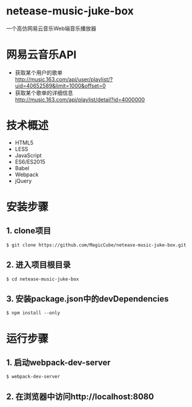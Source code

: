 # netease-music-juke-box

一个高仿网易云音乐Web端音乐播放器

# 网易云音乐API
 - 获取某个用户的歌单    
 http://music.163.com/api/user/playlist/?uid=40652589&limit=1000&offset=0
 - 获取某个歌单的详细信息  
 http://music.163.com/api/playlist/detail?id=4000000

# 技术概述
 - HTML5
 - LESS
 - JavaScript
 - ES6/ES2015
 - Babel
 - Webpack
 - jQuery

# 安装步骤
## 1. clone项目
    $ git clone https://github.com/MagicCube/netease-music-juke-box.git
## 2. 进入项目根目录
    $ cd netease-music-juke-box
## 3. 安装package.json中的devDependencies
    $ npm install --only

# 运行步骤
## 1. 启动webpack-dev-server
    $ webpack-dev-server
## 2. 在浏览器中访问http://localhost:8080
